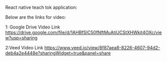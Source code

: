 React native teach tok application:


Below are the links for video:


1: Google Drive Video Link
https://drive.google.com/file/d/1AHBfSIC50fNftMuAtiUCStXHWkit4OXc/view?usp=sharing


2:Veed Video Link
https://www.veed.io/view/8f87aea8-8226-4607-94d2-deb4a2e4448e?sharingWidget=true&panel=share